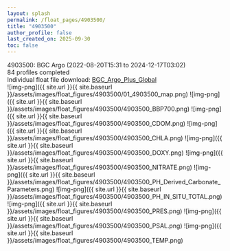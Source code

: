 ```yaml
---
layout: splash
permalink: /float_pages/4903500/
title: "4903500"
author_profile: false
last_created_on: 2025-09-30
toc: false
---
```

 
4903500: BGC Argo (2022-08-20T15:31 to 2024-12-17T03:02)\
84 profiles completed\
Individual float file download: [BGC_Argo_Plus_Global](https://ftp.soest.hawaii.edu/bgc_argo_plus/Individual_Floats/outliers_removed/4903500_Sprof_processed.nc)\
![img-png]({{ site.url }}{{ site.baseurl }}/assets/images/float_figures/4903500/01_4903500_map.png)
![img-png]({{ site.url }}{{ site.baseurl }}/assets/images/float_figures/4903500/4903500_BBP700.png)
![img-png]({{ site.url }}{{ site.baseurl }}/assets/images/float_figures/4903500/4903500_CDOM.png)
![img-png]({{ site.url }}{{ site.baseurl }}/assets/images/float_figures/4903500/4903500_CHLA.png)
![img-png]({{ site.url }}{{ site.baseurl }}/assets/images/float_figures/4903500/4903500_DOXY.png)
![img-png]({{ site.url }}{{ site.baseurl }}/assets/images/float_figures/4903500/4903500_NITRATE.png)
![img-png]({{ site.url }}{{ site.baseurl }}/assets/images/float_figures/4903500/4903500_PH_Derived_Carbonate_Parameters.png)
![img-png]({{ site.url }}{{ site.baseurl }}/assets/images/float_figures/4903500/4903500_PH_IN_SITU_TOTAL.png)
![img-png]({{ site.url }}{{ site.baseurl }}/assets/images/float_figures/4903500/4903500_PRES.png)
![img-png]({{ site.url }}{{ site.baseurl }}/assets/images/float_figures/4903500/4903500_PSAL.png)
![img-png]({{ site.url }}{{ site.baseurl }}/assets/images/float_figures/4903500/4903500_TEMP.png)
